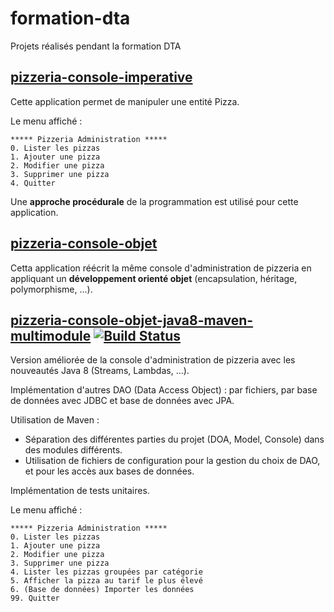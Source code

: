 # formation-dta
Projets réalisés pendant la formation DTA

## [pizzeria-console-imperative](pizzeria-console-imperative)
Cette application permet de manipuler une entité Pizza.

Le menu affiché :
```
***** Pizzeria Administration *****
0. Lister les pizzas
1. Ajouter une pizza
2. Modifier une pizza
3. Supprimer une pizza
4. Quitter
```

Une **approche procédurale** de la programmation est utilisé pour cette application.

## [pizzeria-console-objet](pizzeria-console-objet)
Cetta application réécrit la même console d'administration de pizzeria en appliquant un **développement orienté objet** (encapsulation, héritage, polymorphisme, ...).

## [pizzeria-console-objet-java8-maven-multimodule](pizzeria-console-objet-java8-maven-multimodule) [![Build Status](http://ns377570.ip-5-196-89.eu:8080/job/Etienne%20Bohain%20-%20Pizzeria%20-%20Build/badge/icon)](http://ns377570.ip-5-196-89.eu:8080/job/Etienne%20Bohain%20-%20Pizzeria%20-%20Build/)
Version améliorée de la console d'administration de pizzeria avec les nouveautés Java 8 (Streams, Lambdas, ...).

Implémentation d'autres DAO (Data Access Object) : par fichiers, par base de données avec JDBC et base de données avec JPA.

Utilisation de Maven :
- Séparation des différentes parties du projet (DOA, Model, Console) dans des modules différents.
- Utilisation de fichiers de configuration pour la gestion du choix de DAO, et pour les accès aux bases de données.

Implémentation de tests unitaires.

Le menu affiché :
```
***** Pizzeria Administration *****
0. Lister les pizzas
1. Ajouter une pizza
2. Modifier une pizza
3. Supprimer une pizza
4. Lister les pizzas groupées par catégorie
5. Afficher la pizza au tarif le plus élevé
6. (Base de données) Importer les données
99. Quitter
```
